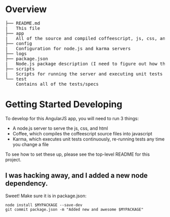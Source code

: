 # Overview

<pre>
├── README.md
|   This file
├── app
|   All of the source and compiled coffeescript, js, css, and html
├── config
|   Configuration for node.js and karma servers
├── logs
├── package.json
|   Node.js package description (I need to figure out how this is used)
├── scripts
|   Scripts for running the server and executing unit tests
└── test
    Contains all of the tests/specs
</pre>

# Getting Started Developing

To develop for this AngularJS app, you will need to run 3 things:

- A node.js server to serve the js, css, and html
- Coffee, which compiles the coffeescript source files into javascript
- Karma, which executes unit tests continuously, re-running tests any time you change a file

To see how to set these up, please see the top-level README for this project.

## I was hacking away, and I added a new node dependency.

Sweet!  Make sure it is in package.json:

    node install $MYPACKAGE --save-dev
    git commit package.json -m "Added new and awesome $MYPACKAGE"
